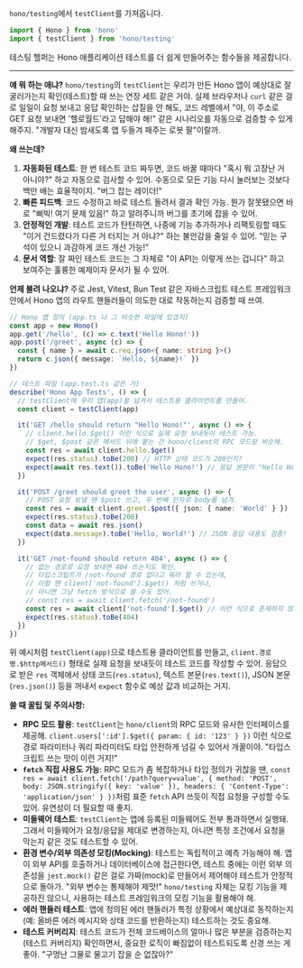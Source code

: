 `hono/testing`에서 `testClient`를 가져옵니다.

```typescript
import { Hono } from 'hono'
import { testClient } from 'hono/testing'
```
테스팅 헬퍼는 Hono 애플리케이션 테스트를 더 쉽게 만들어주는 함수들을 제공합니다.

---

**얘 뭐 하는 애냐?**
`hono/testing`의 `testClient`는 우리가 만든 Hono 앱이 예상대로 잘 굴러가는지 확인(테스트)할 때 쓰는 연장 세트 같은 거야. 실제 브라우저나 `curl` 같은 걸로 일일이 요청 보내고 응답 확인하는 삽질을 안 해도, 코드 레벨에서 "야, 이 주소로 GET 요청 보내면 '헬로월드'라고 답해야 해!" 같은 시나리오를 자동으로 검증할 수 있게 해주지. "개발자 대신 밤새도록 앱 두들겨 패주는 로봇 팔"이랄까.

**왜 쓰는데?**
1.  **자동화된 테스트**: 한 번 테스트 코드 짜두면, 코드 바꿀 때마다 "혹시 뭐 고장난 거 아니야?" 하고 자동으로 검사할 수 있어. 수동으로 모든 기능 다시 눌러보는 것보다 백만 배는 효율적이지. "버그 잡는 레이더!"
2.  **빠른 피드백**: 코드 수정하고 바로 테스트 돌려서 결과 확인 가능. 뭔가 잘못됐으면 바로 "삐빅! 여기 문제 있음!" 하고 알려주니까 버그를 초기에 잡을 수 있어.
3.  **안정적인 개발**: 테스트 코드가 탄탄하면, 나중에 기능 추가하거나 리팩토링할 때도 "이거 건드렸다가 다른 거 터지는 거 아냐?" 하는 불안감을 줄일 수 있어. "믿는 구석이 있으니 과감하게 코드 개선 가능!"
4.  **문서 역할**: 잘 짜인 테스트 코드는 그 자체로 "이 API는 이렇게 쓰는 겁니다" 하고 보여주는 훌륭한 예제이자 문서가 될 수 있어.

**언제 불려 나오냐?**
주로 Jest, Vitest, Bun Test 같은 자바스크립트 테스트 프레임워크 안에서 Hono 앱의 라우트 핸들러들이 의도한 대로 작동하는지 검증할 때 쓰여.

```typescript
// Hono 앱 정의 (app.ts 나 그 비슷한 파일에 있겠지)
const app = new Hono()
app.get('/hello', (c) => c.text('Hello Hono!'))
app.post('/greet', async (c) => {
  const { name } = await c.req.json<{ name: string }>()
  return c.json({ message: `Hello, ${name}!` })
})

// 테스트 파일 (app.test.ts 같은 거)
describe('Hono App Tests', () => {
  // testClient에 우리 앱(app)을 넘겨서 테스트용 클라이언트를 만들어.
  const client = testClient(app)

  it('GET /hello should return "Hello Hono!"', async () => {
    // client.hello.$get() 이런 식으로 실제 요청 보내듯이 테스트 가능.
    // $get, $post 같은 메서드 뒤에 붙는 건 hono/client의 RPC 모드랑 비슷해.
    const res = await client.hello.$get()
    expect(res.status).toBe(200) // HTTP 상태 코드가 200인지?
    expect(await res.text()).toBe('Hello Hono!') // 응답 본문이 "Hello Hono!" 맞는지?
  })

  it('POST /greet should greet the user', async () => {
    // POST 요청 보낼 땐 $post 쓰고, 두 번째 인자로 body를 넘겨.
    const res = await client.greet.$post({ json: { name: 'World' } })
    expect(res.status).toBe(200)
    const data = await res.json()
    expect(data.message).toBe('Hello, World!') // JSON 응답 내용도 검증!
  })

  it('GET /not-found should return 404', async () => {
    // 없는 경로로 요청 보내면 404 뜨는지도 확인.
    // 타입스크립트가 /not-found 경로 없다고 뭐라 할 수 있는데,
    // 이럴 땐 client['not-found'].$get() 처럼 쓰거나,
    // 아니면 그냥 fetch 방식으로 쓸 수도 있어.
    // const res = await client.fetch('/not-found')
    const res = await client['not-found'].$get() // 이런 식으로 존재하지 않는 경로도 테스트
    expect(res.status).toBe(404)
  })
})
```
위 예시처럼 `testClient(app)`으로 테스트용 클라이언트를 만들고, `client.경로명.$http메서드()` 형태로 실제 요청을 보내듯이 테스트 코드를 작성할 수 있어. 응답으로 받은 `res` 객체에서 상태 코드(`res.status`), 텍스트 본문(`res.text()`), JSON 본문(`res.json()`) 등을 꺼내서 `expect` 함수로 예상 값과 비교하는 거지.

**쓸 때 꿀팁 및 주의사항:**
*   **RPC 모드 활용**: `testClient`는 `hono/client`의 RPC 모드와 유사한 인터페이스를 제공해. `client.users[':id'].$get({ param: { id: '123' } })` 이런 식으로 경로 파라미터나 쿼리 파라미터도 타입 안전하게 넘길 수 있어서 개꿀이야. "타입스크립트 쓰는 맛이 이런 거지!"
*   **`fetch` 직접 사용도 가능**: RPC 모드가 좀 복잡하거나 타입 정의가 귀찮을 땐, `const res = await client.fetch('/path?query=value', { method: 'POST', body: JSON.stringify({ key: 'value' }), headers: { 'Content-Type': 'application/json' } })`처럼 표준 `fetch` API 쓰듯이 직접 요청을 구성할 수도 있어. 유연성이 더 필요할 때 좋지.
*   **미들웨어 테스트**: `testClient`는 앱에 등록된 미들웨어도 전부 통과하면서 실행돼. 그래서 미들웨어가 요청/응답을 제대로 변경하는지, 아니면 특정 조건에서 요청을 막는지 같은 것도 테스트할 수 있어.
*   **환경 변수/외부 의존성 모킹(Mocking)**: 테스트는 독립적이고 예측 가능해야 해. 앱이 외부 API를 호출하거나 데이터베이스에 접근한다면, 테스트 중에는 이런 외부 의존성을 `jest.mock()` 같은 걸로 가짜(mock)로 만들어서 제어해야 테스트가 안정적으로 돌아가. "외부 변수는 통제해야 제맛!" `hono/testing` 자체는 모킹 기능을 제공하진 않으니, 사용하는 테스트 프레임워크의 모킹 기능을 활용해야 해.
*   **에러 핸들러 테스트**: 앱에 정의된 에러 핸들러가 특정 상황에서 예상대로 동작하는지 (예: 올바른 에러 메시지와 상태 코드를 반환하는지) 테스트하는 것도 중요해.
*   **테스트 커버리지**: 테스트 코드가 전체 코드베이스의 얼마나 많은 부분을 검증하는지(테스트 커버리지) 확인하면서, 중요한 로직이 빠짐없이 테스트되도록 신경 쓰는 게 좋아. "구멍난 그물로 물고기 잡을 순 없잖아?"